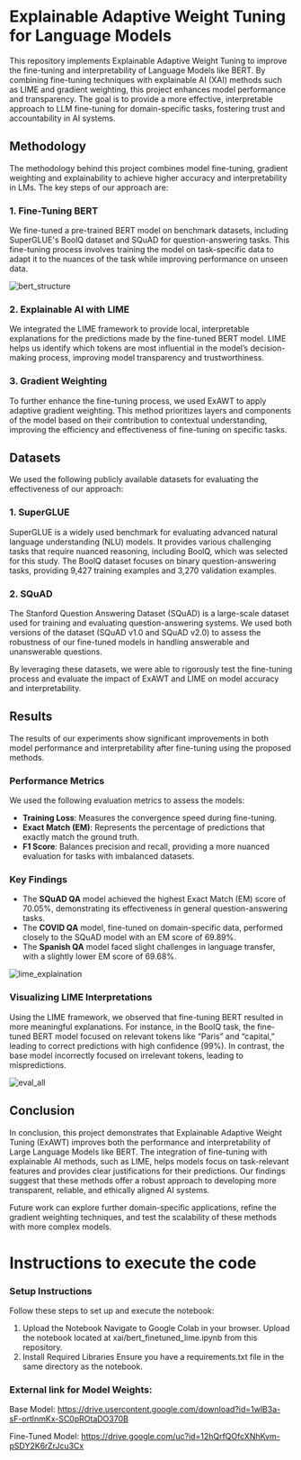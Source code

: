 # Explainable Adaptive Weight Tuning for Language Models

This repository implements Explainable Adaptive Weight Tuning to improve the fine-tuning and interpretability of Language Models like BERT. By combining fine-tuning techniques with explainable AI (XAI) methods such as LIME and gradient weighting, this project enhances model performance and transparency. The goal is to provide a more effective, interpretable approach to LLM fine-tuning for domain-specific tasks, fostering trust and accountability in AI systems.

## Methodology

The methodology behind this project combines model fine-tuning, gradient weighting and explainability to achieve higher accuracy and interpretability in LMs. The key steps of our approach are:

### 1. Fine-Tuning BERT
We fine-tuned a pre-trained BERT model on benchmark datasets, including SuperGLUE's BoolQ dataset and SQuAD for question-answering tasks. This fine-tuning process involves training the model on task-specific data to adapt it to the nuances of the task while improving performance on unseen data.

![bert_structure](https://github.com/user-attachments/assets/a34adbb7-fe66-4a89-a283-b85e4ce14ad8)


### 2. Explainable AI with LIME
We integrated the LIME framework to provide local, interpretable explanations for the predictions made by the fine-tuned BERT model. LIME helps us identify which tokens are most influential in the model’s decision-making process, improving model transparency and trustworthiness.

### 3. Gradient Weighting
To further enhance the fine-tuning process, we used ExAWT to apply adaptive gradient weighting. This method prioritizes layers and components of the model based on their contribution to contextual understanding, improving the efficiency and effectiveness of fine-tuning on specific tasks.

## Datasets

We used the following publicly available datasets for evaluating the effectiveness of our approach:

### 1. SuperGLUE
SuperGLUE is a widely used benchmark for evaluating advanced natural language understanding (NLU) models. It provides various challenging tasks that require nuanced reasoning, including BoolQ, which was selected for this study. The BoolQ dataset focuses on binary question-answering tasks, providing 9,427 training examples and 3,270 validation examples.

### 2. SQuAD
The Stanford Question Answering Dataset (SQuAD) is a large-scale dataset used for training and evaluating question-answering systems. We used both versions of the dataset (SQuAD v1.0 and SQuAD v2.0) to assess the robustness of our fine-tuned models in handling answerable and unanswerable questions.

By leveraging these datasets, we were able to rigorously test the fine-tuning process and evaluate the impact of ExAWT and LIME on model accuracy and interpretability.

## Results

The results of our experiments show significant improvements in both model performance and interpretability after fine-tuning using the proposed methods.

### Performance Metrics
We used the following evaluation metrics to assess the models:

- **Training Loss**: Measures the convergence speed during fine-tuning.
- **Exact Match (EM)**: Represents the percentage of predictions that exactly match the ground truth.
- **F1 Score**: Balances precision and recall, providing a more nuanced evaluation for tasks with imbalanced datasets.

### Key Findings

- The **SQuAD QA** model achieved the highest Exact Match (EM) score of 70.05%, demonstrating its effectiveness in general question-answering tasks.
- The **COVID QA** model, fine-tuned on domain-specific data, performed closely to the SQuAD model with an EM score of 69.89%.
- The **Spanish QA** model faced slight challenges in language transfer, with a slightly lower EM score of 69.68%.

![lime_explaination](https://github.com/user-attachments/assets/9b8cea56-be12-4b9a-b27c-3a64bcd0279f)


### Visualizing LIME Interpretations

Using the LIME framework, we observed that fine-tuning BERT resulted in more meaningful explanations. For instance, in the BoolQ task, the fine-tuned BERT model focused on relevant tokens like “Paris” and “capital,” leading to correct predictions with high confidence (99%). In contrast, the base model incorrectly focused on irrelevant tokens, leading to mispredictions.

![eval_all](https://github.com/user-attachments/assets/63598fdf-0904-4626-96db-9b9633ed93d0)


## Conclusion

In conclusion, this project demonstrates that Explainable Adaptive Weight Tuning (ExAWT) improves both the performance and interpretability of Large Language Models like BERT. The integration of fine-tuning with explainable AI methods, such as LIME, helps models focus on task-relevant features and provides clear justifications for their predictions. Our findings suggest that these methods offer a robust approach to developing more transparent, reliable, and ethically aligned AI systems.

Future work can explore further domain-specific applications, refine the gradient weighting techniques, and test the scalability of these methods with more complex models.

# Instructions to execute the code

### Setup Instructions
Follow these steps to set up and execute the notebook:

1. Upload the Notebook
Navigate to Google Colab in your browser.
Upload the notebook located at xai/bert_finetuned_lime.ipynb from this repository.
2. Install Required Libraries
Ensure you have a requirements.txt file in the same directory as the notebook.

### External link for Model Weights:
Base Model: https://drive.usercontent.google.com/download?id=1wlB3a-sF-ortlnmKx-SC0pROtaDO370B

Fine-Tuned Model: https://drive.google.com/uc?id=12hQrfQOfcXNhKvm-pSDY2K6rZrJcu3Cx
